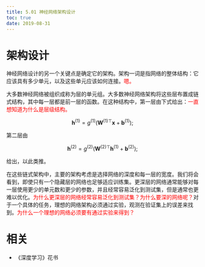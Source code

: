```yaml
---
title: 5.01 神经网络架构设计
toc: true
date: 2019-08-31
---
```


# 架构设计


神经网络设计的另一个关键点是确定它的架构。架构一词是指网络的整体结构：它应该具有多少单元，以及这些单元应该如何连接。<span style="color:red;">嗯。</span>


大多数神经网络被组织成称为层的单元组。大多数神经网络架构将这些层布置成链式结构，其中每一层都是前一层的函数。在这种结构中，第一层由下式给出：<span style="color:red;">一直想知道为什么是层级结构。</span>

$$
\boldsymbol h^{(1)}= g^{(1)}\left ( \boldsymbol W^{(1)\top} \boldsymbol x + \boldsymbol b^{(1)}\right );
$$

第二层由

$$
\boldsymbol h^{(2)} = g^{(2)}\left ( \boldsymbol W^{(2)\top}\boldsymbol h^{(1)}+\boldsymbol b^{(2)} \right );
$$

给出，以此类推。

在这些链式架构中，主要的架构考虑是选择网络的深度和每一层的宽度。我们将会看到，即使只有一个隐藏层的网络也足够适应训练集。更深层的网络通常能够对每一层使用更少的单元数和更少的参数，并且经常容易泛化到测试集，但是通常也更难以优化。<span style="color:red;">为什么更深层的网络经常容易泛化到测试集？为什么要深的网络呢？</span>对于一个具体的任务，理想的网络架构必须通过实验，观测在验证集上的误差来找到。<span style="color:red;">为什么一个理想的网络必须要有通过实验来得到？</span>







# 相关

- 《深度学习》花书
